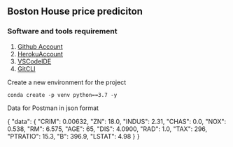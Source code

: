 ## Boston House price prediciton

### Software and tools requirement
1. [Github Account](https://github.com/)
2. [HerokuAccount](https://www.heroku.com/)
3. [VSCodeIDE](https://code.visualstudio.com/)
4. [GitCLI](https://git-scm.com/book/en/v2/Getting-Started-The-Command-Line)


Create a new environment for the project

```
conda create -p venv python==3.7 -y
```

Data for Postman in json format

{
	"data": {
		"CRIM": 0.00632,
		"ZN": 18.0,
		"INDUS": 2.31,
		"CHAS": 0.0,
		"NOX": 0.538,
		"RM": 6.575,
		"AGE": 65,
		"DIS": 4.0900,
		"RAD": 1.0,
		"TAX": 296,
		"PTRATIO": 15.3,
		"B": 396.9,
		"LSTAT": 4.98
	}
}

